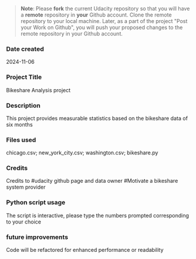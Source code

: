 >**Note**: Please **fork** the current Udacity repository so that you will have a **remote** repository in **your** Github account. Clone the remote repository to your local machine. Later, as a part of the project "Post your Work on Github", you will push your proposed changes to the remote repository in your Github account.

### Date created
2024-11-06

### Project Title
Bikeshare Analysis project

### Description
This project provides measurable statistics based on the bikeshare data of six months

### Files used
chicago.csv; new_york_city.csv; washington.csv; bikeshare.py

### Credits
Credits to #udacity github page and data owner #Motivate a bikeshare system provider

### Python script usage
The script is interactive, please type the numbers prompted corresponding to your choice

### future improvements
Code will be refactored for enhanced performance or readability